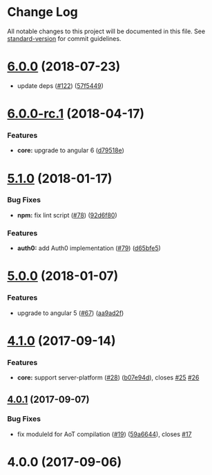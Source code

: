 # Change Log

All notable changes to this project will be documented in this file. See [standard-version](https://github.com/conventional-changelog/standard-version) for commit guidelines.

<a name="6.0.0"></a>
# [6.0.0](https://github.com/fulls1z3/ngx-auth/compare/v6.0.0-rc.1...v6.0.0) (2018-07-23)


* update deps ([#122](https://github.com/fulls1z3/ngx-auth/issues/122)) ([57f5449](https://github.com/fulls1z3/ngx-auth/commit/57f5449))



<a name="6.0.0-rc.1"></a>
# [6.0.0-rc.1](https://github.com/fulls1z3/ngx-auth/compare/v5.1.0...v6.0.0-rc.1) (2018-04-17)


### Features

* **core:** upgrade to angular 6 ([d79518e](https://github.com/fulls1z3/ngx-auth/commit/d79518e))



<a name="5.1.0"></a>
# [5.1.0](https://github.com/fulls1z3/ngx-auth/compare/v5.0.0...v5.1.0) (2018-01-17)


### Bug Fixes

* **npm:** fix lint script ([#78](https://github.com/fulls1z3/ngx-auth/issues/78)) ([92d6f80](https://github.com/fulls1z3/ngx-auth/commit/92d6f80))


### Features

* **auth0:** add Auth0 implementation ([#79](https://github.com/fulls1z3/ngx-auth/issues/79)) ([d65bfe5](https://github.com/fulls1z3/ngx-auth/commit/d65bfe5))



<a name="5.0.0"></a>
# [5.0.0](https://github.com/fulls1z3/ngx-auth/compare/v4.1.0...v5.0.0) (2018-01-07)


### Features

* upgrade to angular 5 ([#67](https://github.com/fulls1z3/ngx-auth/issues/67)) ([aa9ad2f](https://github.com/fulls1z3/ngx-auth/commit/aa9ad2f))



<a name="4.1.0"></a>
# [4.1.0](https://github.com/fulls1z3/ngx-auth/compare/v4.0.0...v4.1.0) (2017-09-14)


### Features

* **core:** support server-platform ([#28](https://github.com/fulls1z3/ngx-auth/issues/28)) ([b07e94d](https://github.com/fulls1z3/ngx-auth/commit/b07e94d)), closes [#25](https://github.com/fulls1z3/ngx-auth/issues/25) [#26](https://github.com/fulls1z3/ngx-auth/issues/26)



<a name="4.0.1"></a>
## [4.0.1](https://github.com/fulls1z3/ngx-auth/compare/v4.0.0...v4.0.1) (2017-09-07)


### Bug Fixes

* fix moduleId for AoT compilation ([#19](https://github.com/fulls1z3/ngx-auth/issues/19)) ([59a6644](https://github.com/fulls1z3/ngx-auth/commit/59a6644)), closes [#17](https://github.com/fulls1z3/ngx-auth/issues/17)



<a name="4.0.0"></a>
# 4.0.0 (2017-09-06)
